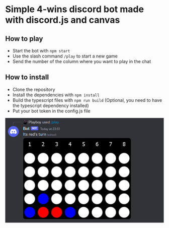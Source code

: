 # Simple 4-wins discord bot made with discord.js and canvas

## How to play
- Start the bot with `npm start`
- Use the slash command `/play` to start a new game
- Send the number of the column where you want to play in the chat

## How to install
- Clone the repository
- Install the dependencies with `npm install`
- Build the typescript files with `npm run build` (Optional, you need to have the typescript dependency installed)
- Put your bot token in the config.js file

![Image](https://github.com/PlayboyPrime/4-Wins-Discord-Bot/blob/main/Game.png)
